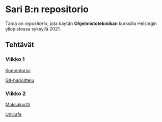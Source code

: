 # Sari B:n repositorio

Tämä on *repositorio*, jota käytän **Ohjelmistotekniikan** kurssilla Helsingin yliopistossa syksyllä 2021.

## Tehtävät

### Viikko 1

[Komentorivi](https://github.com/sari-bee/ot-harjoitustyo/blob/master/laskarit/viikko1/komentorivi.txt)

[Git-harjoittelu](https://github.com/sari-bee/ot-harjoitustyo/blob/master/laskarit/viikko1/gitlog.txt)

### Viikko 2

[Maksukortti](https://github.com/sari-bee/ot-harjoitustyo/tree/master/laskarit/viikko2/maksukortti)

[Unicafe](https://github.com/sari-bee/ot-harjoitustyo/tree/master/laskarit/viikko2/unicafe)

